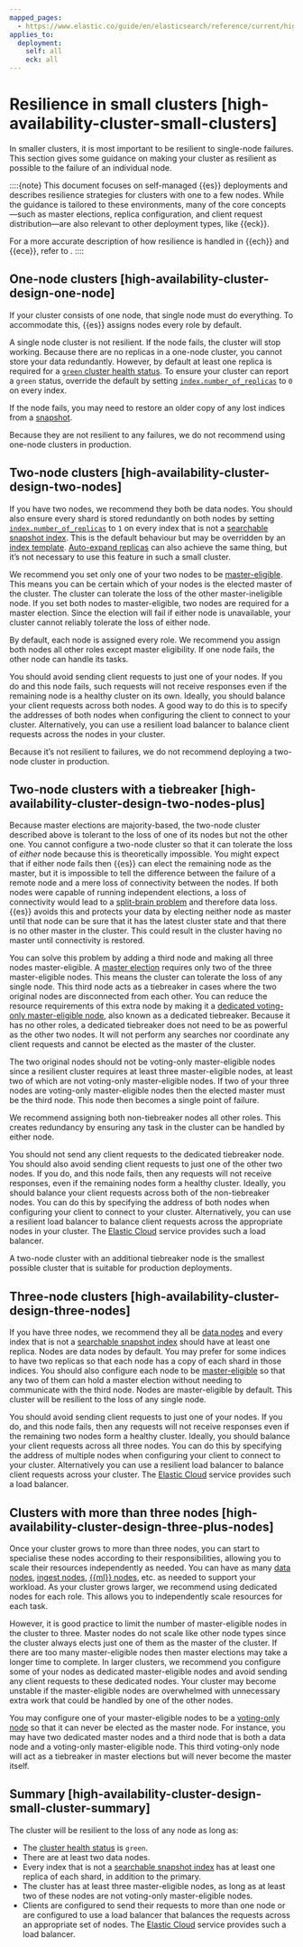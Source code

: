 ```yaml
---
mapped_pages:
  - https://www.elastic.co/guide/en/elasticsearch/reference/current/high-availability-cluster-small-clusters.html
applies_to:
  deployment:
    self: all
    eck: all
---
```


# Resilience in small clusters [high-availability-cluster-small-clusters]

In smaller clusters, it is most important to be resilient to single-node failures. This section gives some guidance on making your cluster as resilient as possible to the failure of an individual node.

::::{note}
This document focuses on self-managed {{es}} deployments and describes resilience strategies for clusters with one to a few nodes. While the guidance is tailored to these environments, many of the core concepts—such as master elections, replica configuration, and client request distribution—are also relevant to other deployment types, like {{eck}}.

For a more accurate description of how resilience is handled in {{ech}} and {{ece}}, refer to [](./resilience-in-ech.md).
::::

## One-node clusters [high-availability-cluster-design-one-node]

If your cluster consists of one node, that single node must do everything. To accommodate this, {{es}} assigns nodes every role by default.

A single node cluster is not resilient. If the node fails, the cluster will stop working. Because there are no replicas in a one-node cluster, you cannot store your data redundantly. However, by default at least one replica is required for a [`green` cluster health status](https://www.elastic.co/docs/api/doc/elasticsearch/operation/operation-cluster-health). To ensure your cluster can report a `green` status, override the default by setting [`index.number_of_replicas`](elasticsearch://reference/elasticsearch/index-settings/index-modules.md) to `0` on every index.

If the node fails, you may need to restore an older copy of any lost indices from a [snapshot](../../tools/snapshot-and-restore.md).

Because they are not resilient to any failures, we do not recommend using one-node clusters in production.


## Two-node clusters [high-availability-cluster-design-two-nodes]

If you have two nodes, we recommend they both be data nodes. You should also ensure every shard is stored redundantly on both nodes by setting [`index.number_of_replicas`](elasticsearch://reference/elasticsearch/index-settings/index-modules.md) to `1` on every index that is not a [searchable snapshot index](../../tools/snapshot-and-restore/searchable-snapshots.md). This is the default behaviour but may be overridden by an [index template](../../../manage-data/data-store/templates.md). [Auto-expand replicas](elasticsearch://reference/elasticsearch/index-settings/index-modules.md) can also achieve the same thing, but it’s not necessary to use this feature in such a small cluster.

We recommend you set only one of your two nodes to be [master-eligible](../../distributed-architecture/clusters-nodes-shards/node-roles.md#master-node-role). This means you can be certain which of your nodes is the elected master of the cluster. The cluster can tolerate the loss of the other master-ineligible node. If you set both nodes to master-eligible, two nodes are required for a master election. Since the election will fail if either node is unavailable, your cluster cannot reliably tolerate the loss of either node.

By default, each node is assigned every role. We recommend you assign both nodes all other roles except master eligibility. If one node fails, the other node can handle its tasks.

You should avoid sending client requests to just one of your nodes. If you do and this node fails, such requests will not receive responses even if the remaining node is a healthy cluster on its own. Ideally, you should balance your client requests across both nodes. A good way to do this is to specify the addresses of both nodes when configuring the client to connect to your cluster. Alternatively, you can use a resilient load balancer to balance client requests across the nodes in your cluster.

Because it’s not resilient to failures, we do not recommend deploying a two-node cluster in production.


## Two-node clusters with a tiebreaker [high-availability-cluster-design-two-nodes-plus]

Because master elections are majority-based, the two-node cluster described above is tolerant to the loss of one of its nodes but not the other one. You cannot configure a two-node cluster so that it can tolerate the loss of *either* node because this is theoretically impossible. You might expect that if either node fails then {{es}} can elect the remaining node as the master, but it is impossible to tell the difference between the failure of a remote node and a mere loss of connectivity between the nodes. If both nodes were capable of running independent elections, a loss of connectivity would lead to a [split-brain problem](https://en.wikipedia.org/wiki/Split-brain_(computing)) and therefore data loss. {{es}} avoids this and protects your data by electing neither node as master until that node can be sure that it has the latest cluster state and that there is no other master in the cluster. This could result in the cluster having no master until connectivity is restored.

You can solve this problem by adding a third node and making all three nodes master-eligible. A [master election](../../distributed-architecture/discovery-cluster-formation/modules-discovery-quorums.md) requires only two of the three master-eligible nodes. This means the cluster can tolerate the loss of any single node. This third node acts as a tiebreaker in cases where the two original nodes are disconnected from each other. You can reduce the resource requirements of this extra node by making it a [dedicated voting-only master-eligible node](../../distributed-architecture/clusters-nodes-shards/node-roles.md#voting-only-node), also known as a dedicated tiebreaker. Because it has no other roles, a dedicated tiebreaker does not need to be as powerful as the other two nodes. It will not perform any searches nor coordinate any client requests and cannot be elected as the master of the cluster.

The two original nodes should not be voting-only master-eligible nodes since a resilient cluster requires at least three master-eligible nodes, at least two of which are not voting-only master-eligible nodes. If two of your three nodes are voting-only master-eligible nodes then the elected master must be the third node. This node then becomes a single point of failure.

We recommend assigning both non-tiebreaker nodes all other roles. This creates redundancy by ensuring any task in the cluster can be handled by either node.

You should not send any client requests to the dedicated tiebreaker node. You should also avoid sending client requests to just one of the other two nodes. If you do, and this node fails, then any requests will not receive responses, even if the remaining nodes form a healthy cluster. Ideally, you should balance your client requests across both of the non-tiebreaker nodes. You can do this by specifying the address of both nodes when configuring your client to connect to your cluster. Alternatively, you can use a resilient load balancer to balance client requests across the appropriate nodes in your cluster. The [Elastic Cloud](https://cloud.elastic.co/registration?page=docs&placement=docs-body) service provides such a load balancer.

A two-node cluster with an additional tiebreaker node is the smallest possible cluster that is suitable for production deployments.


## Three-node clusters [high-availability-cluster-design-three-nodes]

If you have three nodes, we recommend they all be [data nodes](../../distributed-architecture/clusters-nodes-shards/node-roles.md#data-node-role) and every index that is not a [searchable snapshot index](../../tools/snapshot-and-restore/searchable-snapshots.md) should have at least one replica. Nodes are data nodes by default. You may prefer for some indices to have two replicas so that each node has a copy of each shard in those indices. You should also configure each node to be [master-eligible](../../distributed-architecture/clusters-nodes-shards/node-roles.md#master-node-role) so that any two of them can hold a master election without needing to communicate with the third node. Nodes are master-eligible by default. This cluster will be resilient to the loss of any single node.

You should avoid sending client requests to just one of your nodes. If you do, and this node fails, then any requests will not receive responses even if the remaining two nodes form a healthy cluster. Ideally, you should balance your client requests across all three nodes. You can do this by specifying the address of multiple nodes when configuring your client to connect to your cluster. Alternatively you can use a resilient load balancer to balance client requests across your cluster. The [Elastic Cloud](https://cloud.elastic.co/registration?page=docs&placement=docs-body) service provides such a load balancer.


## Clusters with more than three nodes [high-availability-cluster-design-three-plus-nodes]

Once your cluster grows to more than three nodes, you can start to specialise these nodes according to their responsibilities, allowing you to scale their resources independently as needed. You can have as many [data nodes](../../distributed-architecture/clusters-nodes-shards/node-roles.md#data-node-role), [ingest nodes](../../../manage-data/ingest/transform-enrich/ingest-pipelines.md), [{{ml}} nodes](../../distributed-architecture/clusters-nodes-shards/node-roles.md#ml-node-role), etc. as needed to support your workload. As your cluster grows larger, we recommend using dedicated nodes for each role. This allows you to independently scale resources for each task.

However, it is good practice to limit the number of master-eligible nodes in the cluster to three. Master nodes do not scale like other node types since the cluster always elects just one of them as the master of the cluster. If there are too many master-eligible nodes then master elections may take a longer time to complete. In larger clusters, we recommend you configure some of your nodes as dedicated master-eligible nodes and avoid sending any client requests to these dedicated nodes. Your cluster may become unstable if the master-eligible nodes are overwhelmed with unnecessary extra work that could be handled by one of the other nodes.

You may configure one of your master-eligible nodes to be a [voting-only node](../../distributed-architecture/clusters-nodes-shards/node-roles.md#voting-only-node) so that it can never be elected as the master node. For instance, you may have two dedicated master nodes and a third node that is both a data node and a voting-only master-eligible node. This third voting-only node will act as a tiebreaker in master elections but will never become the master itself.


## Summary [high-availability-cluster-design-small-cluster-summary]

The cluster will be resilient to the loss of any node as long as:

* The [cluster health status](https://www.elastic.co/docs/api/doc/elasticsearch/operation/operation-cluster-health) is `green`.
* There are at least two data nodes.
* Every index that is not a [searchable snapshot index](../../tools/snapshot-and-restore/searchable-snapshots.md) has at least one replica of each shard, in addition to the primary.
* The cluster has at least three master-eligible nodes, as long as at least two of these nodes are not voting-only master-eligible nodes.
* Clients are configured to send their requests to more than one node or are configured to use a load balancer that balances the requests across an appropriate set of nodes. The [Elastic Cloud](https://cloud.elastic.co/registration?page=docs&placement=docs-body) service provides such a load balancer.


